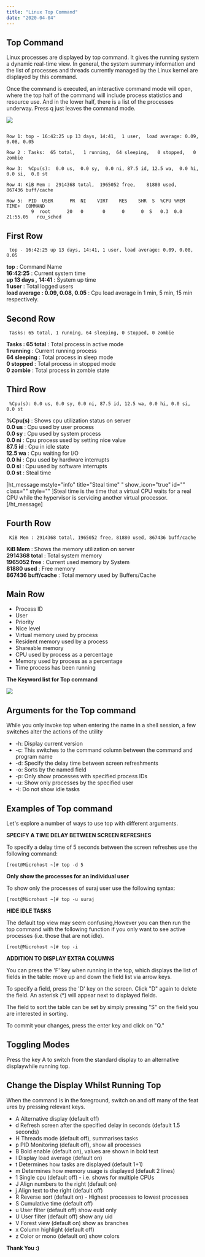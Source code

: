 ```yaml
---
title: "Linux Top Command"
date: "2020-04-04"
---
```


## Top Command

Linux processes are displayed by top command. It gives the running system a dynamic real-time view. In general, the system summary information and the list of processes and threads currently managed by the Linux kernel are displayed by this command.

Once the command is executed, an interactive command mode will open, where the top half of the command will include process statistics and resource use. And in the lower half, there is a list of the processes underway. Press q just leaves the command mode.

![](images/top_screenshot.png)

```

Row 1: top - 16:42:25 up 13 days, 14:41,  1 user,  load average: 0.09, 0.08, 0.05

Row 2 : Tasks:  65 total,   1 running,  64 sleeping,   0 stopped,   0 zombie

Row 3:  %Cpu(s):  0.0 us,  0.0 sy,  0.0 ni, 87.5 id, 12.5 wa,  0.0 hi,  0.0 si,  0.0 st

Row 4: KiB Mem :  2914368 total,  1965052 free,    81880 used,   867436 buff/cache

Row 5:  PID  USER      PR  NI    VIRT    RES    SHR  S  %CPU %MEM     TIME+  COMMAND
         9  root      20   0       0      0      0  S   0.3  0.0   21:55.05   rcu_sched
```

## First Row

```
 top - 16:42:25 up 13 days, 14:41, 1 user, load average: 0.09, 0.08, 0.05 
```

**top** : Command Name  
**16:42:25** : Current system time  
**up 13 days ,** **14:41** : System up time  
**1 user** : Total logged users  
**load average : 0.09, 0.08, 0.05** : Cpu load average in 1 min, 5 min, 15 min respectively.

## Second Row

```
 Tasks: 65 total, 1 running, 64 sleeping, 0 stopped, 0 zombie 
```

**Tasks : 65 total** : Total process in active mode  
**1 running** : Current running process  
**64 sleeping** : Total process in sleep mode  
**0 stopped** : Total process in stopped mode  
**0 zombie** : Total process in zombie state

## Third Row

```
 %Cpu(s): 0.0 us, 0.0 sy, 0.0 ni, 87.5 id, 12.5 wa, 0.0 hi, 0.0 si, 0.0 st 
```

**%Cpu(s)** : Shows cpu utilization status on server  
**0.0 us** : Cpu used by user process  
**0.0 sy** : Cpu used by system process  
**0.0 ni** : Cpu process used by setting nice value  
**87.5 id** : Cpu in idle state  
**12.5 wa** : Cpu waiting for I/O  
**0.0 hi** : Cpu used by hardware interrupts  
**0.0 si** : Cpu used by software interrupts  
**0.0 st** : Steal time

\[ht\_message mstyle="info" title="Steal time" " show\_icon="true" id="" class="" style="" \]Steal time is the time that a virtual CPU waits for a real CPU while the hypervisor is servicing another virtual processor.\[/ht\_message\]

## Fourth Row

```
 KiB Mem : 2914368 total, 1965052 free, 81880 used, 867436 buff/cache 
```

**KiB Mem** : Shows the memory utilization on server  
**2914368 total** : Total system memory  
**1965052 free** : Current used memory by System  
**81880 used** : Free memory  
**867436 buff/cache** : Total memory used by Buffers/Cache

## Main Row

- Process ID
- User
- Priority
- Nice level
- Virtual memory used by process
- Resident memory used by a process
- Shareable memory
- CPU used by process as a percentage
- Memory used by process as a percentage
- Time process has been running

**The Keyword list for Top command**

![](images/top-2.png)

## Arguments for the Top command

While you only invoke top when entering the name in a shell session, a few switches alter the actions of the utility

- \-h: Display current version
- \-c: This switches to the command column between the command and program name
- \-d: Specify the delay time between screen refreshments
- \-o: Sorts by the named field
- \-p: Only show processes with specified process IDs
- \-u: Show only processes by the specified user
- \-i: Do not show idle tasks

## Examples of Top command

Let's explore a number of ways to use top with different arguments.

**SPECIFY A TIME DELAY BETWEEN SCREEN REFRESHES**

To specify a delay time of 5 seconds between the screen refreshes use the following command:

```
[root@Microhost ~]# top -d 5 
```

**Only show the processes for an individual user**

To show only the processes of suraj user use the following syntax:

```
[root@Microhost ~]# top -u suraj 
```

**HIDE IDLE TASKS**

The default top view may seem confusing,However you can then run the top command with the following function if you only want to see active processes (i.e. those that are not idle).

```
[root@Microhost ~]# top -i 
```

**ADDITION TO DISPLAY EXTRA COLUMNS**

You can press the 'F' key when running in the top, which displays the list of fields in the table: move up and down the field list via arrow keys.

To specify a field, press the 'D' key on the screen. Click "D" again to delete the field. An asterisk (\*) will appear next to displayed fields.

The field to sort the table can be set by simply pressing "S" on the field you are interested in sorting.

To commit your changes, press the enter key and click on "Q."

## Toggling Modes

Press the key A to switch from the standard display to an alternative displaywhile running top.

## Change the Display Whilst Running Top

When the command is in the foreground, switch on and off many of the features by pressing relevant keys.

- A Alternative display (default off)
- d Refresh screen after the specified delay in seconds (default 1.5 seconds)
- H Threads mode (default off), summarises tasks
- p PID Monitoring (default off), show all processes
- B Bold enable (default on), values are shown in bold text
- l Display load average (default on)
- t Determines how tasks are displayed (default 1+1)
- m Determines how memory usage is displayed (default 2 lines)
- 1 Single cpu (default off) - i.e. shows for multiple CPUs
- J Align numbers to the right (default on)
- j Align text to the right (default off)
- R Reverse sort (default on) - Highest processes to lowest processes
- S Cumulative time (default off)
- u User filter (default off) show euid only
- U User filter (default off) show any uid
- V Forest view (default on) show as branches
- x Column highlight (default off)
- z Color or mono (default on) show colors

**Thank You :)**
